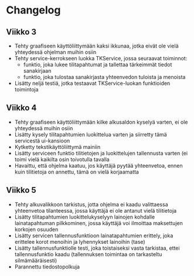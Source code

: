 # Changelog

## Viikko 3

 - Tehty graafiseen käyttöliittymään kaksi ikkunaa, jotka eivät ole vielä yhteydessä ohjelman muihin osiin
 - Tehty service-kerrokseen luokka TKService, jossa seuraavat toiminnot: 
	- funktio, joka lukee tilitapahtumat ja tallettaa tärkeimmät tiedot sanakirjaan
	- funktio, joka tulostaa sanakirjasta yhteenvedon tuloista ja menoista
 - Lisätty neljä testiä, jotka testaavat TKService-luokan funktioiden toimintoja
 
## Viikko 4

 - Tehty graafiseen käyttöliittymään kilke alkusaldon kyselyä varten, ei ole yhteydessä muihin osiin
 - Lisätty kysely tilitapahtumien luokittelua varten ja siirretty tämä servicestä ui-kansioon
 - Kytketty tekstikäyttöliittymä mainiin
 - Lisätty serviceen funktio tilitietojen ja luokittelujen tallennusta varten (ei toimi vielä kaikilta osin
   toivotulla tavalla
 - Havaittu, että ohjelma kaatuu, jos käyttäjä pyytää yhteenvetoa, ennen kuin tilitietoja on annettu, tämä
   on vielä korjaamatta

## Viikko 5

 - Tehty alkuvalikkoon tarkistus, jotta ohjelma ei kaadu valittaessa yhteenvetoa tilanteessa, jossa käyttäjä ei
   ole antanut vielä tilitietoja
 - Lisätty tilitapahtumien luokittelukyselyyn lainojen kohdalle lainatapahtuman pilkkominen, jossa käyttäjä
   voi ilmoittaa maksettujen korkojen osuuden
 - Lisätty servicen tallennusfunktioon lainatapahtumien erittely, joka erittelee korot menoihin ja lyhennykset
   lainoihin (tase)
 - Lisätty tallennusfunktiolle testi, joka toistaiseksi vasta tarkistaa, ettei tallennusfunktio kaadu
   (tallennuksen toimintaa on tarkasteltu silmämääräisesti)
 - Parannettu tiedostopolkuja

